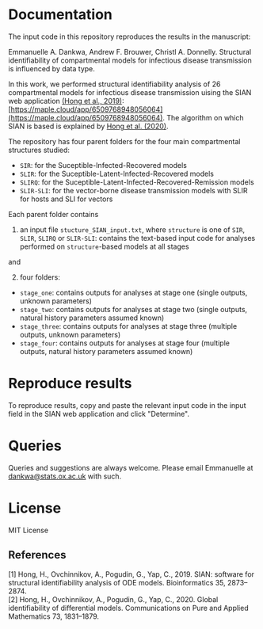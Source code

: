 # Documentation

The input code in this repository reproduces the results in the manuscript:

Emmanuelle A. Dankwa, Andrew F. Brouwer, Christl A. Donnelly. Structural identifiability of compartmental models for infectious disease transmission is influenced by data type.

In this work, we performed structural identifiability analysis of 26 compartmental models for infectious disease transmission uising the SIAN web application [(Hong et al., 2019)](#1): [https://maple.cloud/app/6509768948056064](https://maple.cloud/app/6509768948056064). The algorithm on which SIAN is based is explained by [Hong et al. (2020)](#2). 

The repository has four parent folders for the four main compartmental structures studied: 

* `SIR`: for the Suceptible-Infected-Recovered models
* `SLIR`: for the Suceptible-Latent-Infected-Recovered models
* `SLIRQ`: for the Suceptible-Latent-Infected-Recovered-Remission models
* `SLIR-SLI`: for the vector-borne disease transmission models with SLIR for hosts and SLI for vectors 

Each parent folder contains 

1)  an input file  `stucture_SIAN_input.txt`, where `structure` is one of `SIR`, `SLIR`, `SLIRQ` or `SLIR-SLI`: contains the text-based input code for analyses performed on `structure`-based models at all stages 

and 

2) four folders: 

* `stage_one`: contains outputs for analyses at stage one (single outputs, unknown parameters)
* `stage_two`: contains outputs for analyses at stage two (single outputs, natural history parameters assumed known)
* `stage_three`: contains outputs for analyses at stage three (multiple outputs, unknown parameters)
* `stage_four`: contains outputs for analyses at stage four (multiple outputs, natural history parameters assumed known)

# Reproduce results

To reproduce results, copy and paste the relevant input code in the input field in the SIAN web application and click "Determine".


# Queries

Queries and suggestions are always welcome. Please email Emmanuelle at dankwa@stats.ox.ac.uk with such. 

# License

MIT License


## References
<a id="1">[1]</a> 
Hong, H., Ovchinnikov, A., Pogudin, G., Yap, C., 2019. SIAN: software for structural identifiability analysis of ODE models. Bioinformatics 35, 2873–2874. \
<a id="2">[2]</a>
Hong, H., Ovchinnikov, A., Pogudin, G., Yap, C., 2020. Global identifiability of differential models. Communications on Pure and Applied Mathematics 73, 1831–1879.
